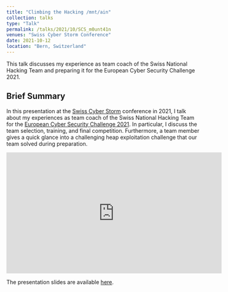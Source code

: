 ```yaml
---
title: "Climbing the Hacking /mnt/ain"
collection: talks
type: "Talk"
permalink: /talks/2021/10/SCS_m0unt41n
venues: "Swiss Cyber Storm Conference"
date: 2021-10-12
location: "Bern, Switzerland"
---
```


This talk discusses my experience as team coach of the Swiss National Hacking Team and preparing it for the European Cyber Security Challenge 2021.


## Brief Summary

In this presentation at the [Swiss Cyber Storm](https://www.swisscyberstorm.com/) conference in 2021, I talk about my experiences as team coach of the Swiss National Hacking Team for the [European Cyber Security Challenge 2021](https://ecsc.eu/).
In particular, I discuss the team selection, training, and final competition. Furthermore, a team member gives a quick glance into a challenging heap exploitation challenge that our team solved during preparation.

<iframe width="560" height="315" src="https://www.youtube.com/embed/WNRhSsbjhy4" title="Climbing the Hacking /mnt/ain Presentation Recording" frameborder="0" allow="encrypted-media; gyroscope; picture-in-picture" allowfullscreen></iframe>

The presentation slides are available [here](/files/2021-10-12_SCS-m0unt41n_slides.pdf).
